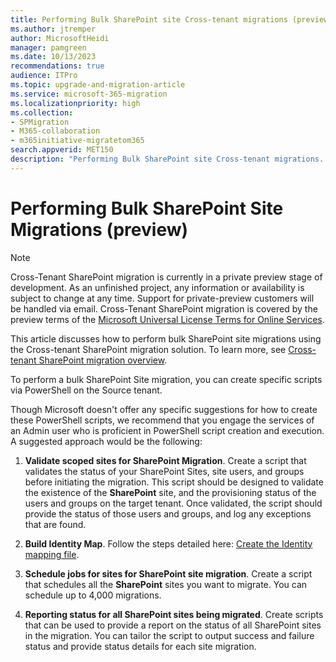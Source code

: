 ```yaml
---
title: Performing Bulk SharePoint site Cross-tenant migrations (preview)
ms.author: jtremper
author: MicrosoftHeidi
manager: pamgreen
ms.date: 10/13/2023
recommendations: true
audience: ITPro
ms.topic: upgrade-and-migration-article
ms.service: microsoft-365-migration
ms.localizationpriority: high
ms.collection: 
- SPMigration
- M365-collaboration
- m365initiative-migratetom365
search.appverid: MET150
description: "Performing Bulk SharePoint site Cross-tenant migrations. This feature is in private preview."
---
```

# Performing Bulk SharePoint Site Migrations (preview)

>[!Note]
>Cross-Tenant SharePoint migration is currently in a private preview stage of development. As an unfinished project, any information or availability is subject to change at any time. Support for private-preview customers will be handled via email. Cross-Tenant SharePoint migration is covered by the preview terms of the [Microsoft Universal License Terms for Online Services](https://www.microsoft.com/licensing/terms/product/ForOnlineServices/all).

This article discusses how to perform bulk SharePoint site migrations using the  Cross-tenant SharePoint migration solution. To learn more, see [Cross-tenant SharePoint migration overview](cross-tenant-SharePoint-migration.md).

To perform a bulk SharePoint Site migration, you can create specific scripts via PowerShell on the Source tenant.

Though Microsoft doesn't offer any specific suggestions for how to create these PowerShell scripts, we recommend that you engage the services of an Admin user who is proficient in PowerShell script creation and execution. A suggested approach would be the following:

1. **Validate scoped sites for SharePoint Migration**. Create a script that validates the status of your SharePoint Sites, site users, and groups before initiating the migration. This script should be designed to validate the existence of the **SharePoint** site, and the provisioning status of the users and groups on the target tenant. Once validated, the script should provide the status of those users and groups, and log any exceptions that are found.</br>

2. **Build Identity Map**. Follow the steps detailed here: [Create the Identity mapping file](/microsoft-365/enterprise/cross-tenant-sharepoint-migration-step5#create-the-identity-mapping-file). </br>

3. **Schedule jobs for sites for SharePoint site migration**. Create a script that schedules all the **SharePoint** sites you want to migrate. You can schedule up to 4,000 migrations. </br>

4. **Reporting status for all SharePoint sites being migrated**. Create scripts that can be used to provide a report on the status of all SharePoint sites in the migration. You can tailor the script to output success and failure status and provide status details for each site migration.
